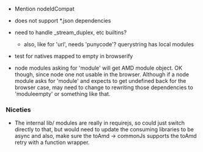 * Mention nodeIdCompat

* does not support *.json dependencies
* need to handle _stream_duplex, etc builtins?
  * also, like for 'url', needs 'punycode'? querystring has local modules
* test for natives mapped to empty in browserify
* node modules asking for 'module' will get AMD module object. OK though, since node one not usable in the browser. Although if a node module asks for 'module' and expects to get undefined back for the browser case, may need to change to rewriting those dependencies to 'moduleempty' or something like that.

### Niceties

* The internal lib/ modules are really in requirejs, so could just switch directly to that, but would need to update the consuming libraries to be async and also, make sure the toAmd -> commonJs supports the toAmd retry with a function wrapper.